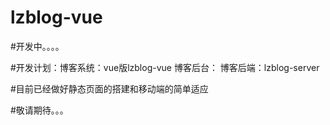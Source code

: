 # lzblog-vue

#开发中。。。。

#开发计划：博客系统：vue版lzblog-vue
          博客后台：
          博客后端：lzblog-server


#目前已经做好静态页面的搭建和移动端的简单适应

#敬请期待。。。